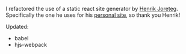 I refactored the use of a static react site generator by [Henrik Joreteg](https://github.com/HenrikJoreteg). Specifically the one he uses for his [personal site](https://github.com/HenrikJoreteg/joreteg.com), so thank you Henrik!

Updated:
- babel
- hjs-webpack
